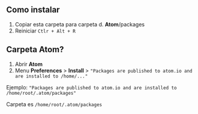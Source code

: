 

## Como instalar
1. Copiar esta carpeta para carpeta d. **Atom**/packages
3. Reiniciar `Ctlr + Alt + R`

## Carpeta Atom?
1. Abrir **Atom**
3. Menu **Preferences** > **Install** > `"Packages are published to atom.io and are installed to /home/..."`

Ejemplo: `"Packages are published to atom.io and are installed to /home/root/.atom/packages"`

Carpeta es `/home/root/.atom/packages`

